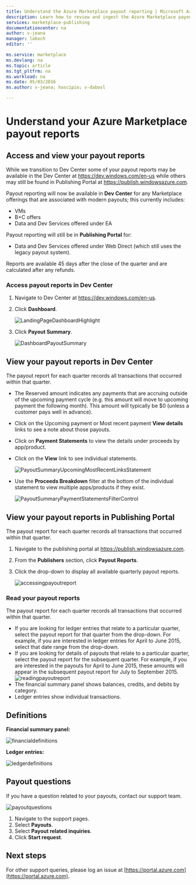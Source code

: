 ```yaml
---
title: Understand the Azure Marketplace payout reporting | Microsoft Azure
description: Learn how to review and ingest the Azure Marketplace payout report.
services: marketplace-publishing
documentationcenter: na
author: v-jeana
manager: lakoch
editor: ''

ms.service: marketplace
ms.devlang: na
ms.topic: article
ms.tgt_pltfrm: na
ms.workload: na
ms.date: 05/03/2016
ms.author: v-jeana; hascipio; v-dabosl

---
```

# Understand your Azure Marketplace payout reports
## Access and view your payout reports
While we transition to Dev Center some of your payout reports may be available in the Dev Center at https://dev.windows.com/en-us while others may still be found in Publishing Portal at https://publish.windowsazure.com.

Payout reporting will now be available in **Dev Center** for any Marketplace offerings that are associated with modern payouts; this currently includes:

* VMs
* B+C offers
* Data and Dev Services offered under EA

Payout reporting will still be in **Publishing Portal** for:

* Data and Dev Services offered under Web Direct (which still uses the legacy payout system).

Reports are available 45 days after the close of the quarter and are calculated after any refunds.

### Access payout reports in Dev Center
1. Navigate to Dev Center at https://dev.windows.com/en-us.
2. Click **Dashboard**.
   
    ![LandingPageDashboardHighlight](./media/marketplace-publishing-report-payout/LandingPage-DashboardHighlight.png)
3. Click **Payout Summary**.
   
    ![DashboardPayoutSummary](./media/marketplace-publishing-report-payout/Dashboard-PayoutSummary.png)

## View your payout reports in Dev Center
The payout report for each quarter records all transactions that occurred within that quarter.

* The Reserved amount indicates any payments that are accruing outside of the upcoming payment cycle (e.g. this amount will move to upcoming payment the following month).  This amount will typically be $0 (unless a customer pays well in advance).
* Click on the Upcoming payment or Most recent payment **View details** links to see a note about those payouts.
* Click on **Payment Statements** to view the details under proceeds by app/product.
* Click on the **View** link to see individual statements.
  
    ![PayoutSummaryUpcomingMostRecentLinksStatement](./media/marketplace-publishing-report-payout/PayoutSummary-UpcomingOrMostRecentPaymentLinksSingleStatementLink.png)
* Use the **Proceeds Breakdown** filter at the bottom of the individual statement to view multiple apps/products if they exist.
  
    ![PayoutSummaryPaymentStatementsFilterControl](./media/marketplace-publishing-report-payout/PayoutSummary-PaymentStatements-SingleStatement-FilterControl.png)

## View your payout reports in Publishing Portal
The payout report for each quarter records all transactions that occurred within that quarter.

1. Navigate to the publishing portal at https://publish.windowsazure.com.
2. From the **Publishers** section, click **Payout Reports**.
3. Click the drop-down to display all available quarterly payout reports.
   
    ![accessingpayoutreport](./media/marketplace-publishing-report-payout/accessingpayoutreport.png)

### Read your payout reports
The payout report for each quarter records all transactions that occurred within that quarter.

* If you are looking for ledger entries that relate to a particular quarter, select the payout report for that quarter from the drop-down. For example, if you are interested in ledger entries for April to June 2015, select that date range from the drop-down.
* If you are looking for details of payouts that relate to a particular quarter, select the payout report for the subsequent quarter. For example, if you are interested in the payouts for April to June 2015, these amounts will appear in the subsequent payout report for July to September 2015.
  ![readingpayoutreport](./media/marketplace-publishing-report-payout/readingpayoutreport.png)
* The financial summary panel shows balances, credits, and debits by category.
* Ledger entries show individual transactions.

## Definitions
**Financial summary panel:**

![financialdefinitions](./media/marketplace-publishing-report-payout/financialdefinitions.png)

**Ledger entries:**

![ledgerdefinitions](./media/marketplace-publishing-report-payout/ledgerdefinitions.png)

## Payout questions
If you have a question related to your payouts, contact our support team.

![payoutquestions](./media/marketplace-publishing-report-payout/payoutquestions.png)

1. Navigate to the support pages.
2. Select **Payouts**.
3. Select **Payout related inquiries**.
4. Click **Start request**.

## Next steps
For other support queries, please log an issue at [https://portal.azure.com](https://portal.azure.com).

[1]: ./media/marketplace-publishing-report-payout/LandingPage-DashboardHighlight.png
[2]: ./media/marketplace-publishing-report-payout/Dashboard-PayoutSummary.png
[3]: ./media/marketplace-publishing-report-payout/PayoutSummary-UpcomingOrMostRecentPaymentLinksSingleStatementLink.png
[4]: ./media/marketplace-publishing-report-payout/PayoutSummary-PaymentStatements-SingleStatement-FilterControl.png
[5]: ./media/marketplace-publishing-report-payout/accessingpayoutreport.png
[6]: ./media/marketplace-publishing-report-payout/readingpayoutreport.png
[7]: ./media/marketplace-publishing-report-payout/financialdefinitions.png
[8]: ./media/marketplace-publishing-report-payout/ledgerdefinitions.png
[9]: ./media/marketplace-publishing-report-payout/payoutquestions.png
